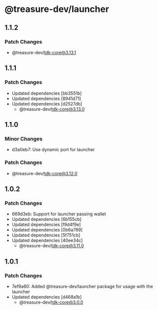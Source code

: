 # @treasure-dev/launcher

## 1.1.2

### Patch Changes

- @treasure-dev/tdk-core@3.13.1

## 1.1.1

### Patch Changes

- Updated dependencies [bb3551b]
- Updated dependencies [8941d71]
- Updated dependencies [d2527db]
  - @treasure-dev/tdk-core@3.13.0

## 1.1.0

### Minor Changes

- d3a0eb7: Use dynamic port for launcher

### Patch Changes

- @treasure-dev/tdk-core@3.12.0

## 1.0.2

### Patch Changes

- 669d3eb: Support for launcher passing wallet
- Updated dependencies [6b155cb]
- Updated dependencies [f9d4f9e]
- Updated dependencies [0b6a789]
- Updated dependencies [5f751cb]
- Updated dependencies [40ee34c]
  - @treasure-dev/tdk-core@3.11.0

## 1.0.1

### Patch Changes

- 7ef9a60: Added @treasure-dev/launcher package for usage with the launcher
- Updated dependencies [d468a1b]
  - @treasure-dev/tdk-core@3.0.0
